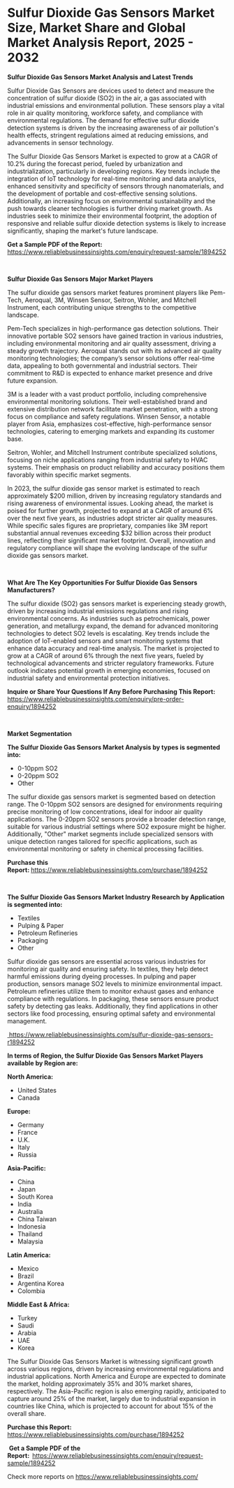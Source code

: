 <p><h1>Sulfur Dioxide Gas Sensors Market Size, Market Share and Global Market Analysis Report, 2025 - 2032</h1></p><p><strong>Sulfur Dioxide Gas Sensors Market Analysis and Latest Trends</strong></p>
<p><p>Sulfur Dioxide Gas Sensors are devices used to detect and measure the concentration of sulfur dioxide (SO2) in the air, a gas associated with industrial emissions and environmental pollution. These sensors play a vital role in air quality monitoring, workforce safety, and compliance with environmental regulations. The demand for effective sulfur dioxide detection systems is driven by the increasing awareness of air pollution's health effects, stringent regulations aimed at reducing emissions, and advancements in sensor technology.</p><p>The Sulfur Dioxide Gas Sensors Market is expected to grow at a CAGR of 10.2% during the forecast period, fueled by urbanization and industrialization, particularly in developing regions. Key trends include the integration of IoT technology for real-time monitoring and data analytics, enhanced sensitivity and specificity of sensors through nanomaterials, and the development of portable and cost-effective sensing solutions. Additionally, an increasing focus on environmental sustainability and the push towards cleaner technologies is further driving market growth. As industries seek to minimize their environmental footprint, the adoption of responsive and reliable sulfur dioxide detection systems is likely to increase significantly, shaping the market's future landscape.</p></p>
<p><strong>Get a Sample PDF of the Report:&nbsp;</strong> <a href="https://www.reliablebusinessinsights.com/enquiry/request-sample/1894252?utm_campaign=1106&utm_medium=2&utm_source=Github&utm_content=ia&utm_term=14012025&utm_id=sulfur-dioxide-gas-sensors">https://www.reliablebusinessinsights.com/enquiry/request-sample/1894252</a></p>
<p>&nbsp;</p>
<p><strong>Sulfur Dioxide Gas Sensors Major Market Players</strong></p>
<p><p>The sulfur dioxide gas sensors market features prominent players like Pem-Tech, Aeroqual, 3M, Winsen Sensor, Seitron, Wohler, and Mitchell Instrument, each contributing unique strengths to the competitive landscape.</p><p>Pem-Tech specializes in high-performance gas detection solutions. Their innovative portable SO2 sensors have gained traction in various industries, including environmental monitoring and air quality assessment, driving a steady growth trajectory. Aeroqual stands out with its advanced air quality monitoring technologies; the company’s sensor solutions offer real-time data, appealing to both governmental and industrial sectors. Their commitment to R&D is expected to enhance market presence and drive future expansion.</p><p>3M is a leader with a vast product portfolio, including comprehensive environmental monitoring solutions. Their well-established brand and extensive distribution network facilitate market penetration, with a strong focus on compliance and safety regulations. Winsen Sensor, a notable player from Asia, emphasizes cost-effective, high-performance sensor technologies, catering to emerging markets and expanding its customer base.</p><p>Seitron, Wohler, and Mitchell Instrument contribute specialized solutions, focusing on niche applications ranging from industrial safety to HVAC systems. Their emphasis on product reliability and accuracy positions them favorably within specific market segments.</p><p>In 2023, the sulfur dioxide gas sensor market is estimated to reach approximately $200 million, driven by increasing regulatory standards and rising awareness of environmental issues. Looking ahead, the market is poised for further growth, projected to expand at a CAGR of around 6% over the next five years, as industries adopt stricter air quality measures. While specific sales figures are proprietary, companies like 3M report substantial annual revenues exceeding $32 billion across their product lines, reflecting their significant market footprint. Overall, innovation and regulatory compliance will shape the evolving landscape of the sulfur dioxide gas sensors market.</p></p>
<p>&nbsp;</p>
<p><strong>What Are The Key Opportunities For Sulfur Dioxide Gas Sensors Manufacturers?</strong></p>
<p><p>The sulfur dioxide (SO2) gas sensors market is experiencing steady growth, driven by increasing industrial emissions regulations and rising environmental concerns. As industries such as petrochemicals, power generation, and metallurgy expand, the demand for advanced monitoring technologies to detect SO2 levels is escalating. Key trends include the adoption of IoT-enabled sensors and smart monitoring systems that enhance data accuracy and real-time analysis. The market is projected to grow at a CAGR of around 6% through the next five years, fueled by technological advancements and stricter regulatory frameworks. Future outlook indicates potential growth in emerging economies, focused on industrial safety and environmental protection initiatives.</p></p>
<p><strong>Inquire or Share Your Questions If Any Before Purchasing This Report:</strong> <a href="https://www.reliablebusinessinsights.com/enquiry/pre-order-enquiry/1894252?utm_campaign=1106&utm_medium=2&utm_source=Github&utm_content=ia&utm_term=14012025&utm_id=sulfur-dioxide-gas-sensors">https://www.reliablebusinessinsights.com/enquiry/pre-order-enquiry/1894252</a></p>
<p>&nbsp;</p>
<p><strong>Market Segmentation</strong></p>
<p><strong>The Sulfur Dioxide Gas Sensors Market Analysis by types is segmented into:</strong></p>
<p><ul><li>0-10ppm SO2</li><li>0-20ppm SO2</li><li>Other</li></ul></p>
<p><p>The sulfur dioxide gas sensors market is segmented based on detection range. The 0-10ppm SO2 sensors are designed for environments requiring precise monitoring of low concentrations, ideal for indoor air quality applications. The 0-20ppm SO2 sensors provide a broader detection range, suitable for various industrial settings where SO2 exposure might be higher. Additionally, "Other" market segments include specialized sensors with unique detection ranges tailored for specific applications, such as environmental monitoring or safety in chemical processing facilities.</p></p>
<p><strong>Purchase this Report:&nbsp;</strong><a href="https://www.reliablebusinessinsights.com/purchase/1894252?utm_campaign=1106&utm_medium=2&utm_source=Github&utm_content=ia&utm_term=14012025&utm_id=sulfur-dioxide-gas-sensors">https://www.reliablebusinessinsights.com/purchase/1894252</a></p>
<p>&nbsp;</p>
<p><strong>The Sulfur Dioxide Gas Sensors Market Industry Research by Application is segmented into:</strong></p>
<p><ul><li>Textiles</li><li>Pulping & Paper</li><li>Petroleum Refineries</li><li>Packaging</li><li>Other</li></ul></p>
<p><p>Sulfur dioxide gas sensors are essential across various industries for monitoring air quality and ensuring safety. In textiles, they help detect harmful emissions during dyeing processes. In pulping and paper production, sensors manage SO2 levels to minimize environmental impact. Petroleum refineries utilize them to monitor exhaust gases and enhance compliance with regulations. In packaging, these sensors ensure product safety by detecting gas leaks. Additionally, they find applications in other sectors like food processing, ensuring optimal safety and environmental management.</p></p>
<p><a href="https://www.reliablebusinessinsights.com/sulfur-dioxide-gas-sensors-r1894252?utm_campaign=1106&utm_medium=2&utm_source=Github&utm_content=ia&utm_term=14012025&utm_id=sulfur-dioxide-gas-sensors">&nbsp;https://www.reliablebusinessinsights.com/sulfur-dioxide-gas-sensors-r1894252</a></p>
<p><strong>In terms of Region, the Sulfur Dioxide Gas Sensors Market Players available by Region are:</strong></p>
<p>
    <p> <strong> North America: </strong>
        <ul>
            <li>United States</li>
            <li>Canada</li>
        </ul>
        </p> 
    <p> <strong> Europe: </strong>
        <ul>
            <li>Germany</li>
            <li>France</li>
            <li>U.K.</li>
            <li>Italy</li>
            <li>Russia</li>
        </ul>
        </p> 
    <p> <strong> Asia-Pacific: </strong>
        <ul>
            <li>China</li>
            <li>Japan</li>
            <li>South Korea</li>
            <li>India</li>
            <li>Australia</li>
            <li>China Taiwan</li>
            <li>Indonesia</li>
            <li>Thailand</li>
            <li>Malaysia</li>
        </ul>
        </p> 
    <p> <strong> Latin America: </strong>
        <ul>
            <li>Mexico</li>
            <li>Brazil</li>
            <li>Argentina Korea</li>
            <li>Colombia</li>
        </ul>
        </p> 
    <p> <strong> Middle East & Africa: </strong>
        <ul>
            <li>Turkey</li>
            <li>Saudi</li>
            <li>Arabia</li>
            <li>UAE</li>
            <li>Korea</li>
        </ul>
    </p>
    </p>
<p><p>The Sulfur Dioxide Gas Sensors Market is witnessing significant growth across various regions, driven by increasing environmental regulations and industrial applications. North America and Europe are expected to dominate the market, holding approximately 35% and 30% market shares, respectively. The Asia-Pacific region is also emerging rapidly, anticipated to capture around 25% of the market, largely due to industrial expansion in countries like China, which is projected to account for about 15% of the overall share.</p></p>
<p><strong>Purchase this Report: </strong><a href="https://www.reliablebusinessinsights.com/purchase/1894252?utm_campaign=1106&utm_medium=2&utm_source=Github&utm_content=ia&utm_term=14012025&utm_id=sulfur-dioxide-gas-sensors">https://www.reliablebusinessinsights.com/purchase/1894252</a></p>
<p>&nbsp;<strong>Get a Sample PDF of the Report:&nbsp;&nbsp;</strong><a href="https://www.reliablebusinessinsights.com/enquiry/request-sample/1894252?utm_campaign=1106&utm_medium=2&utm_source=Github&utm_content=ia&utm_term=14012025&utm_id=sulfur-dioxide-gas-sensors">https://www.reliablebusinessinsights.com/enquiry/request-sample/1894252</a></p>
<p><strong></strong></p>
<p>Check more reports on <a href="https://www.reliablebusinessinsights.com/?utm_campaign=1106&utm_medium=2&utm_source=Github&utm_content=ia&utm_term=14012025&utm_id=sulfur-dioxide-gas-sensors">https://www.reliablebusinessinsights.com/</a></p>